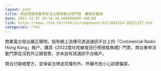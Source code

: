 ```yaml
---
layout: post
title: 商台發聲明重申從沒公開發售叱咤門票　籲慎防騙案
date: 2022-12-27 20:16:38.000000000 +08:00
link: https://news.rthk.hk/rthk/ch/component/k2/1681514-20221227.htm
categories: rthk
---
```


商業電台發出嚴正聲明，指有網上流傳可透過通訊平台上的「Commercial Radio Hong Kong」帳户，購買《2022度叱咤樂壇流行榜頒獎典禮》門票，商台重申活動門票從沒對外公開發售，亦未設有該通訊平台帳戶。

商台已聯絡警方，並保留法律追究權利外，呼籲市民小心誤墜騙案。
